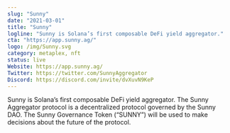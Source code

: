 ```yaml
---
slug: "Sunny"
date: "2021-03-01"
title: "Sunny"
logline: "Sunny is Solana’s first composable DeFi yield aggregator."
cta: "https://app.sunny.ag/"
logo: /img/Sunny.svg
category: metaplex, nft
status: live
Website: https://app.sunny.ag/
Twitter: https://twitter.com/SunnyAggregator
Discord: https://discord.com/invite/dvXuvN9KeP
---
```

Sunny is Solana’s first composable DeFi yield aggregator. The Sunny Aggregator protocol is a decentralized protocol governed by the Sunny DAO. The Sunny Governance Token (“SUNNY”) will be used to make decisions about the future of the protocol. 
